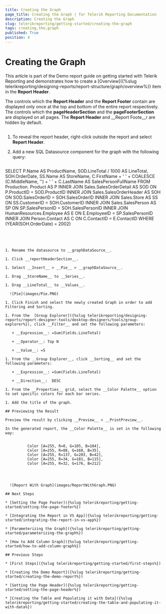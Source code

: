 ```yaml
---
title: Creating the Graph
page_title: Creating the Graph | for Telerik Reporting Documentation
description: Creating the Graph
slug: telerikreporting/getting-started/creating-the-graph
tags: creating,the,graph
published: True
position: 4
---
```


# Creating the Graph



This article is part of the Demo report guide on getting started with Telerik Reporting and demonstrates         how to create a [Overview]({%slug telerikreporting/designing-reports/report-structure/graph/overview%}) item in the __Report Header__.       

The controls which the __Report Header__ and the __Report Footer__ contain are displayed only once at the top and bottom         of the entire report respectively. The controls which the __pageHeaderSection__ and the __pageFooterSection__ are displayed on all pages.         The __Report Header__ and __Report Foote__r are hidden by default.       

## 

1. To reveal the report header, right-click outside the report and select __Report Header__.             

1. Add a new SQL Datasource component for the graph with the following query:             

	
    ````sql

SELECT
P.Name AS ProductName, SOD.LineTotal / 1000 AS LineTotal,
SOH.OrderDate,
SS.Name AS StoreName,
C.FirstName + ' ' + COALESCE (C.MiddleName, '') + ' ' + C.LastName AS SalesPersonFullName
FROM
Production. Product AS P
INNER JOIN Sales.SalesOrderDetail AS SOD ON P.ProductID = SOD.ProductID
INNER JOIN Sales.SalesOrderHeader AS SOH ON SOD.SalesOrderID = SOH.SalesOrderID
INNER JOIN Sales.Store AS SS             ON SS.CustomerID = SOH.CustomerID
INNER JOIN Sales.SalesPerson AS SP       ON SP.SalesPersonID = SOH.SalesPersonID
INNER JOIN HumanResources.Employee AS E  ON E.EmployeeID = SP.SalesPersonID
INNER JOIN Person.Contact AS C           ON C.ContactID = E.ContactID
WHERE     (YEAR(SOH.OrderDate) = 2002)
````




1. Rename the datasource to __graphDataSource__.             

1. Click __reportHeaderSection__.             

1. Select __Insert__ > __Pie__ > __graphDataSource__.             

1. Drag __StoreName__ to __Series__.             

1. Drag __LineTotal__ to __Values__.               

  ![Pie](images/Pie.PNG)

1. Click Finish and select the newly created Graph in order to add Filtering and Sorting.             

1. From the  [Group Explorer]({%slug telerikreporting/designing-reports/report-designer-tools/desktop-designers/tools/group-explorer%}), click __Filter__ and set the following parameters:             

   + __Expression__: =Sum(Fields.LineTotal)

   + __Operator__: Top N

   + __Value__: =5

1. From the __Group Explorer__, click __Sorting__ and set the following parameters:             

   + __Expression__: =Sum(Fields.LineTotal)

   + __Direction__:  DESC

1. From the __Properties__ grid, select the __Color Palette__ option to set specific colors for each bar series.             

1. Add the title of the graph.             

## Previewing the Result

Preview the result by clicking __Preview__ > __PrintPreview__.         

In the generated report, the __Color Palette__ is set in the following way:         

	
          Color [A=255, R=0, G=105, B=104],
          Color [A=255, R=88, G=168, B=35],
          Color [A=255, R=137, G=203, B=42],
          Color [A=255, R=34, G=181, B=115],
          Color [A=255, R=32, G=176, B=212]
        

  

  ![Report With Graph](images/ReportWithGraph.PNG)

## Next Steps

* [Setting the Page Footer]({%slug telerikreporting/getting-started/setting-the-page-footer%})

* [Integrating the Report in VS App]({%slug telerikreporting/getting-started/integrating-the-report-in-vs-app%})

* [Parameterizing the Graph]({%slug telerikreporting/getting-started/parameterizing-the-graph%})

* [How to Add Column Graph]({%slug telerikreporting/getting-started/how-to-add-column-graph%})

## Previous Steps

* [First Steps]({%slug telerikreporting/getting-started/first-steps%})

* [Creating the Demo Report]({%slug telerikreporting/getting-started/creating-the-demo-report%})

* [Setting the Page Header]({%slug telerikreporting/getting-started/setting-the-page-header%})

* [Creating the Table and Populating it with Data]({%slug telerikreporting/getting-started/creating-the-table-and-populating-it-with-data%})
